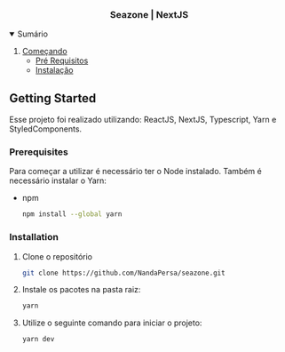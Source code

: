 <!-- PROJECT LOGO -->
<br />
<p align="center">
  <h3 align="center">Seazone | NextJS</h3>
</p>



<!-- TABLE OF CONTENTS -->
<details open="open">
  <summary>Sumário</summary>
  <ol>
    <li>
      <a href="#getting-started">Começando</a>
      <ul>
        <li><a href="#prerequisites">Pré Requisitos</a></li>
        <li><a href="#installation">Instalação</a></li>
      </ul>
    </li>
  </ol>
</details>


<!-- GETTING STARTED -->
## Getting Started
Esse projeto foi realizado utilizando: ReactJS, NextJS, Typescript, Yarn e StyledComponents.

### Prerequisites

Para começar a utilizar é necessário ter o Node instalado. Também é necessário instalar o Yarn: 
* npm
  ```sh
  npm install --global yarn
  ```

### Installation

1. Clone o repositório
   ```sh
   git clone https://github.com/NandaPersa/seazone.git
   ```
2. Instale os pacotes na pasta raiz:
   ```sh
   yarn 
   ```

3. Utilize o seguinte comando para iniciar o projeto:
   ```sh
   yarn dev
   ```